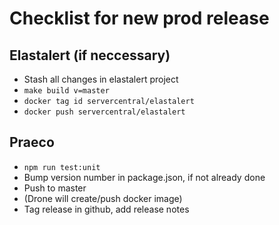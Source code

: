 # Checklist for new prod release

## Elastalert (if neccessary)

- Stash all changes in elastalert project
- `make build v=master`
- `docker tag id servercentral/elastalert`
- `docker push servercentral/elastalert`

## Praeco

- `npm run test:unit`
- Bump version number in package.json, if not already done
- Push to master
- (Drone will create/push docker image)
- Tag release in github, add release notes

